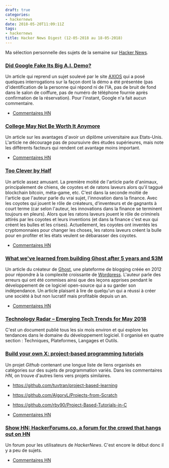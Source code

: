 ```yaml
---
draft: true
categories:
- hackernews
date: 2018-05-20T11:09:11Z
tags:
- hackernews
title: Hacker News Digest (12-05-2018 au 18-05-2018)
---
```


<!--more-->

Ma sélection personnelle des sujets de la semaine sur
[Hacker News](https://news.ycombinator.com/).

### [Did Google Fake Its Big A.I. Demo?](https://www.vanityfair.com/news/2018/05/uh-did-google-fake-its-big-ai-demo)
Un article qui reprend un sujet soulevé par le site [AXIOS](https://www.axios.com/google-ai-demo-questions-9a57afad-9854-41da-b6e2-5e55b619283e.html) qui a posé
quelques interrogations sur la façon dont la démo a été présentée (pas
d'identification de la personne qui répond ni de l'IA, pas de bruit de fond dans
le salon de coiffure, pas de numéro de téléphone fournie après confirmation de
la réservation). Pour l'instant, Google n'a fait aucun commentaire.

- [Commentaires HN](https://news.ycombinator.com/item?id=17094231)

### [	College May Not Be Worth It Anymore](https://www.nytimes.com/2018/05/16/opinion/college-useful-cost-jobs.html)
Un article sur les avantages d'avoir un diplôme universitaire aux Etats-Unis.
L'article ne décourage pas de poursuivre des études supérieures, mais note
les différents facteurs qui rendent cet avantage moins important.

- [Commentaires HN](https://news.ycombinator.com/item?id=17092485)


### [Too Clever by Half](http://epsilontheory.com/too-clever-by-half/)
Un article assez amusant. La première moitié de l'article parle d'animaux,
principalement de chiens, de coyotes et de ratons laveurs alors qu'il taggué
blockchain bitcoin, méta-game, etc. C'est dans la seconde moitié de l'article
que l'auteur parle du vrai sujet, l'innovation dans la finance. Avec les coyotes
qui jouent le rôle de créateurs, d'inventeurs et de gagnants à court terme (car
selon l'auteur, les innovations dans la finance se terminent toujours en
pleurs). Alors que les ratons laveurs jouent le rôle de criminels attirés par
les coyotes et leurs inventions (et dans la finance c'est eux qui créent les
bulles et les crises). Actuellement, les coyotes ont inventés les
cryptomonnaies pour changer les choses, les ratons laveurs créent la bulle
pour en profiter et les états veulent se débarasser des coyotes.

- [Commentaires HN](https://news.ycombinator.com/item?id=17079369)


### [	What we've learned from building Ghost after 5 years and $3M](https://blog.ghost.org/5/)
Un article du créateur de [Ghost](https://ghost.org/), une plateforme de
blogging créée en 2012 pour répondre à la complexité croissante de
[Wordpress](https://wordpress.com/). L'auteur parle des erreurs qui ont été
commises ainsi que des leçons apprises pendant le développement de ce logiciel
open-source qui a su garder son indépendance. Un article plaisant à lire de
quelqu'un qui a réussi à créer une société à but non lucratif mais profitable
depuis un an.

- [Commentaires HN](https://news.ycombinator.com/item?id=17082228)


### [Technology Radar – Emerging Tech Trends for May 2018](https://assets.thoughtworks.com/assets/technology-radar-vol-18-en.pdf)
C'est un document publié tous les six mois environ et qui explore les tendances
dans le domaine du développement logiciel. Il organisé en quatre section :
Techniques, Plateformes, Langages et Outils.


### [Build your own X: project-based programming tutorials](https://github.com/danistefanovic/build-your-own-x)
Un projet *Github* contenant une longue liste de liens organisés en catégories
sur des sujets de programmation variés. Dans les commentaires *HN*, on trouve
d'autres liens vers projets similaires.

  - https://github.com/tuvtran/project-based-learning
  - https://github.com/AlgoryL/Projects-from-Scratch
  - https://github.com/rby90/Project-Based-Tutorials-in-C


- [Commentaires HN](https://news.ycombinator.com/item?id=17054419)


### [Show HN: HackerForums.co, a forum for the crowd that hangs out on HN](https://hackerforums.co/)
Un forum pour les utilisateurs de *HackerNews*. C'est encore le début donc il y
a peu de sujets.

- [Commentaires HN](https://news.ycombinator.com/item?id=17091262)
